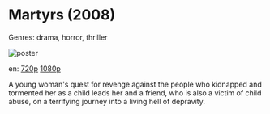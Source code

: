 # Martyrs (2008)

Genres: drama, horror, thriller

![poster](http://image.tmdb.org/t/p/w500/fC2Uld8qZ6waCuo71oTKzJTscaN.jpg)

en:
  [720p](magnet:?xt=urn:btih:987216432C5020F4BA9AAC19ABE1A344833CB345&tr=udp://glotorrents.pw:6969/announce&tr=udp://tracker.opentrackr.org:1337/announce&tr=udp://torrent.gresille.org:80/announce&tr=udp://tracker.openbittorrent.com:80&tr=udp://tracker.coppersurfer.tk:6969&tr=udp://tracker.leechers-paradise.org:6969&tr=udp://p4p.arenabg.ch:1337&tr=udp://tracker.internetwarriors.net:1337)
  [1080p](magnet:?xt=urn:btih:D52F2B0594AEBDC98CE933DF84665F04293C61EB&tr=udp://glotorrents.pw:6969/announce&tr=udp://tracker.opentrackr.org:1337/announce&tr=udp://torrent.gresille.org:80/announce&tr=udp://tracker.openbittorrent.com:80&tr=udp://tracker.coppersurfer.tk:6969&tr=udp://tracker.leechers-paradise.org:6969&tr=udp://p4p.arenabg.ch:1337&tr=udp://tracker.internetwarriors.net:1337)
  


A young woman's quest for revenge against the people who kidnapped and tormented her as a child leads her and a friend, who is also a victim of child abuse, on a terrifying journey into a living hell of depravity.